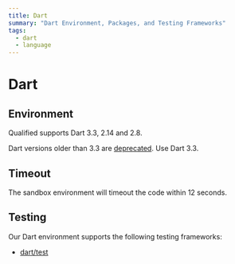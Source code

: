 ```yaml
---
title: Dart
summary: "Dart Environment, Packages, and Testing Frameworks"
tags:
  - dart
  - language
---
```


# Dart

## Environment

Qualified supports Dart 3.3, 2.14 and 2.8.

Dart versions older than 3.3 are [deprecated](/creating-content/challenges/upgrading-language-versions/#deprecation-process). Use Dart 3.3.

## Timeout

The sandbox environment will timeout the code within 12 seconds.

## Testing

Our Dart environment supports the following testing frameworks:

- [dart/test](/reference/languages/dart/test)
